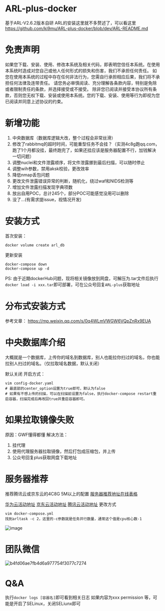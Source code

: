 # ARL-plus-docker
基于ARL-V2.6.2版本自研
ARL的安装这里就不多赘述了，可以看这里 https://github.com/ki9mu/ARL-plus-docker/blob/dev/ARL-README.md

# 免责声明
如果您下载、安装、使用、修改本系统及相关代码，即表明您信任本系统。在使用本系统时造成对您自己或他人任何形式的损失和伤害，我们不承担任何责任。 如您在使用本系统的过程中存在任何非法行为，您需自行承担相应后果，我们将不承担任何法律及连带责任。 请您务必审慎阅读、充分理解各条款内容，特别是免除或者限制责任的条款，并选择接受或不接受。 除非您已阅读并接受本协议所有条款，否则您无权下载、安装或使用本系统。您的下载、安装、使用等行为即视为您已阅读并同意上述协议的约束。

# 新增功能
1. 中央数据库（数据库逻辑大改，整个过程会非常丝滑）
2. 修改了rabbitmq的超时时间，可能重型任务不会挂？（实测4c8g跑qq.com，跑了1个月都没挂，最终跑完了，如果还挂应该是服务器配置不行，加钱解决一切问题）
3. 调整nuclei和文件泄露顺序，将文件泄露挪到最后扫描，可以随时停止
4. 调整wih参数，禁用aksk校验，更改效率
5. 降低nmap丢包问题
6. 更改文件泄露错误异常的判断，随机化，绕过waf和NIDS检测等
7. 增加文件泄露扫描发现字典项数
8. 放出自用POC，总计245个，部分POC可能感觉没用可以删除
9. 没了...(有需求提issue，视情况开发)

# 安装方式
首次安装：
```
docker volume create arl_db
```
更新安装
```
docker-compose down
docker-compose up -d
```
PS:
由于近期dockerHub问题，现将相关镜像放到网盘，可解压为.tar文件后执行`docker load -i xxx.tar`即可部署，可在公众号回复`ARL-plus`获取地址

# 分布式安装方式
参考文章： https://mp.weixin.qq.com/s/0q4WLmVWGW6VQpZnRx9EUA

# 中央数据库介绍
大概就是一个数据库，上传你的域名到数据库，别人也能拉你扫过的域名，你也能拉别人扫过的域名。（仅拉取域名数据，默认关闭）

默认关闭
开启方式：
```
vim config-docker.yaml
# 最底部的center_option设置为true即可，默认为false
# 如果有不想上传的扫描，可以在扫描前设置为false，执行docker-compose restart重启容器，扫描完成后再改回true并重启容器即可。
```

# 如果拉取镜像失败

原因：GWF懂得都懂
解决方法：
1. 挂代理
2. 使用代理服务器拉取镜像，然后打包成压缩包，并上传
3. 公众号回复plus获取网盘下载地址

# 服务器推荐
推荐腾讯云或京东云的4C8G 5M以上的配置
[服务器推荐地址在线表格]

[华为云活动地址]
[京东云活动地址]
[腾讯云活动地址]
更改方式
```
vim docker-compose.yml
找到arltask -c 2，这里的-c参数就是任务并行数量，通常这个值是cpu核心数-1
```
![image](https://github.com/user-attachments/assets/891bfa62-d130-4e1b-a269-678fc8659bcd)


# 团队微信
![b4fd06ae7fb4d6a977754f3077c7274](https://github.com/ki9mu/ARL-plus-docker/assets/47977616/48ec6b67-dcaa-4f59-b845-b3d3ede31eda)


# Q&A
执行`docker logs [容器名]`即可看到相关日志
如果内容为xxx permission 等，可能是开启了SELinux，关闭SELiunx即可


[京东云活动地址]: https://3.cn/-22ITTEy
[腾讯云活动地址]: https://cloud.tencent.com/act/cps/redirect?redirect=5333&cps_key=488ad3cc44ae37630a493f684f3dc296&from=console
[华为云活动地址]: https://activity.huaweicloud.com/cps.html?fromacct=2343fcae-6eea-4fc8-9bb9-228ade578237&utm_source=V1g3MDY4NTY=&utm_medium=cps&utm_campaign=201905

[服务器推荐地址在线表格]: https://docs.qq.com/sheet/DZUFIQmxZSGJjY1RK?tab=BB08J2&_t=1728576431874
